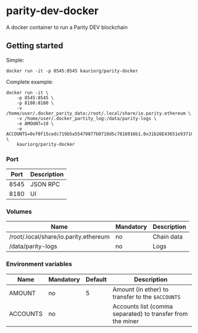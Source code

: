 # parity-dev-docker

A docker container to run a Parity DEV blockchain

## Getting started

Simple:

```
docker run -it -p 8545:8545 kauriorg/parity-docker
```

Complete example:

```
docker run -it \
	-p 8545:8545 \
	-p 8180:8180 \
	-v /home/user/.docker_parity_data:/root/.local/share/io.parity.ethereum \
	-v /home/user/.docker_partity_log:/data/parity-logs \
	-e AMOUNT=10 \
	-e ACCOUNTS=0xf0f15cedc719b5a55470877b0710d5c7816916b1,0x31b26E43651e9371C88aF3D36c14CfD938BaF4Fd \
	kauriorg/parity-docker
```

### Port

| Port | Description |
| -------- | -------- | 
| 8545 | JSON RPC | 
| 8180 | UI | 


### Volumes

| Name | Mandatory | Description |
| -------- | -------- | -------- |
| /root/.local/share/io.parity.ethereum  | no | Chain data | 
| /data/parity-logs | no | Logs | 


### Environment variables

| Name | Mandatory | Default | Description |
| -------- | -------- | -------- | -------- |
| AMOUNT | no | 5 | Amount (in ether) to transfer to the `$ACCOUNTS`  |
| ACCOUNTS | no |  | Accounts list (comma separated) to transfer from the miner  |


